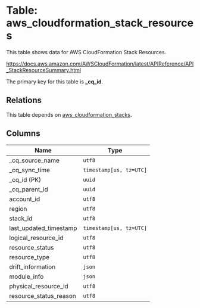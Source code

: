 # Table: aws_cloudformation_stack_resources

This table shows data for AWS CloudFormation Stack Resources.

https://docs.aws.amazon.com/AWSCloudFormation/latest/APIReference/API_StackResourceSummary.html

The primary key for this table is **_cq_id**.

## Relations

This table depends on [aws_cloudformation_stacks](aws_cloudformation_stacks).

## Columns

| Name          | Type          |
| ------------- | ------------- |
|_cq_source_name|`utf8`|
|_cq_sync_time|`timestamp[us, tz=UTC]`|
|_cq_id (PK)|`uuid`|
|_cq_parent_id|`uuid`|
|account_id|`utf8`|
|region|`utf8`|
|stack_id|`utf8`|
|last_updated_timestamp|`timestamp[us, tz=UTC]`|
|logical_resource_id|`utf8`|
|resource_status|`utf8`|
|resource_type|`utf8`|
|drift_information|`json`|
|module_info|`json`|
|physical_resource_id|`utf8`|
|resource_status_reason|`utf8`|